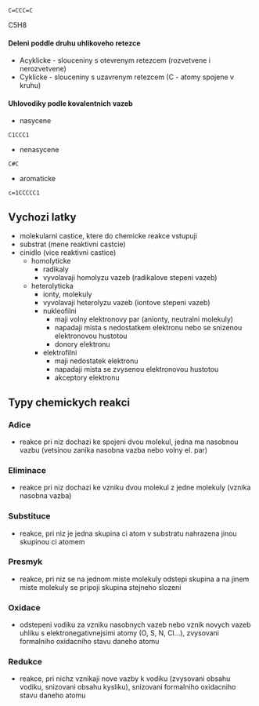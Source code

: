 ```smiles
C=CCC=C
```

C5H8
#### Deleni poddle druhu uhlikoveho retezce
- Acyklicke - slouceniny s otevrenym retezcem (rozvetvene i nerozvetvene)
- Cyklicke - slouceniny s uzavrenym retezcem (C - atomy spojene v kruhu)
#### Uhlovodiky podle kovalentnich vazeb
- nasycene
```smiles
C1CCC1
```
- nenasycene
```smiles
C#C
```
- aromaticke
```smiles
c=1CCCCC1
```
## Vychozi latky 
- molekularni castice, ktere do chemicke reakce vstupuji
- substrat (mene reaktivni castcie)
- cinidlo (vice reaktivni castice)
	- homolyticke
		- radikaly
		- vyvolavaji homolyzu vazeb (radikalove stepeni vazeb)
	- heterolyticka
		- ionty, molekuly
		- vyvolavaji heterolyzu vazeb (iontove stepeni vazeb)
		- nukleofilni
			- maji volny elektronovy par (anionty, neutralni molekuly)
			- napadaji mista s nedostatkem elektronu nebo se snizenou elektronovou hustotou
			- donory elektronu
		- elektrofilni
			- maji nedostatek elektronu
			- napadaji mista se zvysenou elektronovou hustotou
			- akceptory elektronu
## Typy chemickych reakci
### Adice
- reakce pri niz dochazi ke spojeni dvou molekul, jedna ma nasobnou vazbu (vetsinou zanika nasobna vazba nebo volny el. par)
### Eliminace
- reakce pri niz dochazi ke vzniku dvou molekul z jedne molekuly (vznika nasobna vazba)
### Substituce
- reakce, pri niz je jedna skupina ci atom v substratu nahrazena jinou skupinou ci atomem
### Presmyk
- reakce, pri niz se na jednom miste molekuly odstepi skupina a na jinem miste molekuly se pripoji skupina stejneho slozeni
### Oxidace
- odstepeni vodiku za vzniku nasobnych vazeb nebo vznik novych vazeb uhliku s elektronegativnejsimi atomy (O, S, N, Cl...), zvysovani formalniho oxidacniho stavu daneho atomu
### Redukce
- reakce, pri nichz vznikaji nove vazby k vodiku (zvysovani obsahu vodiku, snizovani obsahu kysliku), snizovani formalniho oxidacniho stavu daneho atomu